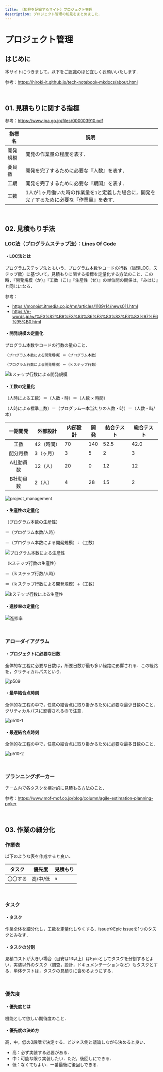 ```yaml
---
title: 【知見を記録するサイト】プロジェクト管理
description: プロジェクト管理の知見をまとめました．
---
```


# プロジェクト管理

## はじめに

本サイトにつきまして，以下をご認識のほど宜しくお願いいたします．

参考：https://hiroki-it.github.io/tech-notebook-mkdocs/about.html

<br>

## 01. 見積もりに関する指標

参考：https://www.ipa.go.jp/files/000003910.pdf

| 指標名   | 説明                                                         |
| -------- | ------------------------------------------------------------ |
| 開発規模 | 開発の作業量の程度を表す．                                   |
| 要員数   | 開発を完了するために必要な『人数』を表す．                   |
| 工期     | 開発を完了するために必要な『期間』を表す．                   |
| 工数     | 1人が1ヶ月働いた時の作業量を```1```と定義した場合に，開発を完了するために必要な『作業量』を表す． |

<br>

## 02. 見積もり手法

### LOC法（プログラムステップ法）：Lines Of Code

#### ・LOC法とは

プログラムステップ法ともいう．プログラム本数やコードの行数（論理LOC，ステップ数）に基づいて，見積もりに関する指標を定量化する方法のこと．この時，『開発規模（か）』『工数（こ）』『生産性（せ）』の単位間の関係は，『みはじ』と同じになる．

参考：

- https://monoist.itmedia.co.jp/mn/articles/1109/14/news011.html
- https://e-words.jp/w/%E3%82%B9%E3%83%86%E3%83%83%E3%83%97%E6%95%B0.html

#### ・開発規模の定量化

プログラム本数やコードの行数の量のこと．

```
（プログラム本数による開発規模）＝（プログラム本数）
```

```
（プログラム行数による開発規模）＝（ｋステップ行数）
```

![kステップ行数による開発規模](https://raw.githubusercontent.com/hiroki-it/tech-notebook/master/images/kステップ行数による開発規模.png)

#### ・工数の定量化

  （人時による工数）＝（人数・時）＝（人数 × 時間）

  （人時による標準工数）＝（プログラム一本当たりの人数・時）＝（人数・時/本）

| 一期開発  | 外部設計   | 内部設計 | 開発 | 結合テスト | 総合テスト |
| :-------: | ---------- | -------- | ---- | ---------- | ---------- |
|   工数    | 42（時間） | 70       | 140  | 52.5       | 42.0       |
| 配分月数  | 3（ヶ月）  | 3        | 5    | 2          | 3          |
| A社動員数 | 12（人）   | 20       | 0    | 12         | 12         |
| B社動員数 | 2（人）    | 4        | 28   | 15         | 2          |

![project_management](https://raw.githubusercontent.com/hiroki-it/tech-notebook/master/images/project_management.png)

#### ・生産性の定量化

  （プログラム本数の生産性）

  ＝（プログラム本数/人時）

  ＝（プログラム本数による開発規模）÷（工数）

![プログラム本数による生産性](https://raw.githubusercontent.com/hiroki-it/tech-notebook/master/images/プログラム本数による生産性.png)

  （kステップ行数の生産性）

＝（ｋステップ行数/人時）

＝（ｋステップ行数による開発規模）÷（工数）

![kステップ行数による生産性](https://raw.githubusercontent.com/hiroki-it/tech-notebook/master/images/kステップ行数による生産性.png)

#### ・進捗率の定量化

![進捗率](https://raw.githubusercontent.com/hiroki-it/tech-notebook/master/images/進捗率.png)

<br>

### アローダイアグラム

#### ・プロジェクトに必要な日数

  全体的な工程に必要な日数は，所要日数が最も多い経路に影響される．この経路を，クリティカルパスという．

![p509](https://raw.githubusercontent.com/hiroki-it/tech-notebook/master/images/p509.jpg)

#### ・最早結合点時刻

  全体的な工程の中で，任意の結合点に取り掛かるために必要な最少日数のこと．クリティカルパスに影響されるので注意．

![p510-1](https://raw.githubusercontent.com/hiroki-it/tech-notebook/master/images/p510-1.jpg)

#### ・最遅結合点時刻

  全体的な工程の中で，任意の結合点に取り掛かるために必要な最多日数のこと．

![p510-2](https://raw.githubusercontent.com/hiroki-it/tech-notebook/master/images/p510-2.jpg)

<br>

### プランニングポーカー

チーム内で各タスクを相対的に見積もる方法のこと．

参考：https://www.mof-mof.co.jp/blog/column/agile-estimation-planning-poker

<br>

## 03. 作業の細分化

### 作業表

以下のような表を作成すると良い．

| タスク   | 優先度   | 見積もり |
| -------- | -------- | -------- |
| 〇〇する | 高/中/低 | ```n```  |

<br>

### タスク

#### ・タスク

作業全体を細分化し，工数を定量化しやくする．issueやEpic issueを1つのタスクとみなす．

#### ・タスクの分割

見積コストが大きい場合（目安は13以上）はEpicとしてタスクを分割するとよい．実装以外のタスク（調査，設計，ドキュメンテーションなど）もタスクとする．単体テストは，タスクの見積りに含めるようにする．

<br>

### 優先度

#### ・優先度とは

機能として欲しい期待度のこと．

#### ・優先度の決め方

高，中，低の3段階で決定する．ビジネス側と議論しながら決めると良い．

- 高：必ず実装する必要がある．
- 中：可能な限り実装したい．ただ，後回しにできる．
- 低：なくてもよい．一番最後に後回しできる．

<br>
